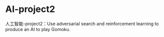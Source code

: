 # AI-project2
人工智能-project2：Use adversarial search and reinforcement  learning to produce an AI to play Gomoku.
